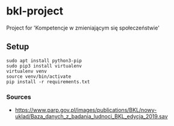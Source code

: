 # bkl-project
Project for 'Kompetencje w zmieniającym się społeczeństwie'

## Setup
```console
sudo apt install python3-pip
sudo pip3 install virtualenv
virtualenv venv
source venv/bin/activate
pip install -r requirements.txt
```

### Sources
- https://www.parp.gov.pl/images/publications/BKL/nowy-uklad/Baza_danych_z_badania_ludnoci_BKL_edycja_2019.sav
